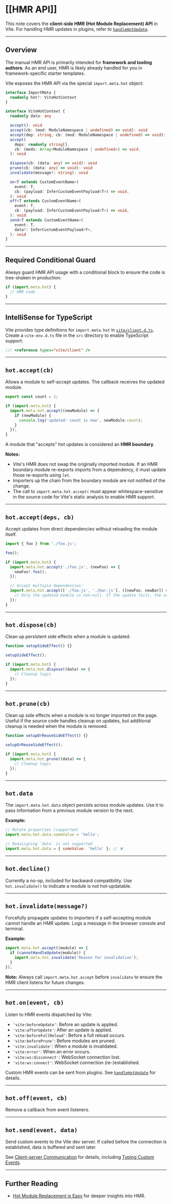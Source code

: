 # [[HMR API]]

This note covers the **client-side HMR (Hot Module Replacement) API** in Vite. For handling HMR updates in plugins, refer to [`handleHotUpdate`](https://vite.dev/guide/api-plugin#handlehotupdate).

---

## **Overview**
The manual HMR API is primarily intended for **framework and tooling authors**. As an end user, HMR is likely already handled for you in framework-specific starter templates.

Vite exposes the HMR API via the special `import.meta.hot` object:

```typescript
interface ImportMeta {
  readonly hot?: ViteHotContext
}

interface ViteHotContext {
  readonly data: any

  accept(): void
  accept(cb: (mod: ModuleNamespace | undefined) => void): void
  accept(dep: string, cb: (mod: ModuleNamespace | undefined) => void): void
  accept(
    deps: readonly string[],
    cb: (mods: Array<ModuleNamespace | undefined>) => void,
  ): void

  dispose(cb: (data: any) => void): void
  prune(cb: (data: any) => void): void
  invalidate(message?: string): void

  on<T extends CustomEventName>(
    event: T,
    cb: (payload: InferCustomEventPayload<T>) => void,
  ): void
  off<T extends CustomEventName>(
    event: T,
    cb: (payload: InferCustomEventPayload<T>) => void,
  ): void
  send<T extends CustomEventName>(
    event: T,
    data?: InferCustomEventPayload<T>,
  ): void
}
```

---

## **Required Conditional Guard**
Always guard HMR API usage with a conditional block to ensure the code is tree-shaken in production:

```javascript
if (import.meta.hot) {
  // HMR code
}
```

---

## **IntelliSense for TypeScript**
Vite provides type definitions for `import.meta.hot` in [`vite/client.d.ts`](https://github.com/vitejs/vite/blob/main/packages/vite/client.d.ts). Create a `vite-env.d.ts` file in the `src` directory to enable TypeScript support:

```typescript
/// <reference types="vite/client" />
```

---

## **`hot.accept(cb)`**
Allows a module to self-accept updates. The callback receives the updated module.

```javascript
export const count = 1;

if (import.meta.hot) {
  import.meta.hot.accept((newModule) => {
    if (newModule) {
      console.log('updated: count is now', newModule.count);
    }
  });
}
```

A module that "accepts" hot updates is considered an **HMR boundary**.

**Notes:**
- Vite's HMR does not swap the originally imported module. If an HMR boundary module re-exports imports from a dependency, it must update those re-exports using `let`.
- Importers up the chain from the boundary module are not notified of the change.
- The call to `import.meta.hot.accept(` must appear whitespace-sensitive in the source code for Vite's static analysis to enable HMR support.

---

## **`hot.accept(deps, cb)`**
Accept updates from direct dependencies without reloading the module itself.

```javascript
import { foo } from './foo.js';

foo();

if (import.meta.hot) {
  import.meta.hot.accept('./foo.js', (newFoo) => {
    newFoo?.foo();
  });

  // Accept multiple dependencies:
  import.meta.hot.accept(['./foo.js', './bar.js'], ([newFoo, newBar]) => {
    // Only the updated module is non-null. If the update fails, the array is empty.
  });
}
```

---

## **`hot.dispose(cb)`**
Clean up persistent side effects when a module is updated.

```javascript
function setupSideEffect() {}

setupSideEffect();

if (import.meta.hot) {
  import.meta.hot.dispose((data) => {
    // Cleanup logic
  });
}
```

---

## **`hot.prune(cb)`**
Clean up side effects when a module is no longer imported on the page. Useful if the source code handles cleanup on updates, but additional cleanup is needed when the module is removed.

```javascript
function setupOrReuseSideEffect() {}

setupOrReuseSideEffect();

if (import.meta.hot) {
  import.meta.hot.prune((data) => {
    // Cleanup logic
  });
}
```

---

## **`hot.data`**
The `import.meta.hot.data` object persists across module updates. Use it to pass information from a previous module version to the next.

**Example:**
```javascript
// Mutate properties (supported)
import.meta.hot.data.someValue = 'hello';

// Reassigning `data` is not supported
import.meta.hot.data = { someValue: 'hello' }; // ❌
```

---

## **`hot.decline()`**
Currently a no-op, included for backward compatibility. Use `hot.invalidate()` to indicate a module is not hot-updatable.

---

## **`hot.invalidate(message?)`**
Forcefully propagate updates to importers if a self-accepting module cannot handle an HMR update. Logs a message in the browser console and terminal.

**Example:**
```javascript
import.meta.hot.accept((module) => {
  if (cannotHandleUpdate(module)) {
    import.meta.hot.invalidate('Reason for invalidation');
  }
});
```

**Note:** Always call `import.meta.hot.accept` before `invalidate` to ensure the HMR client listens for future changes.

---

## **`hot.on(event, cb)`**
Listen to HMR events dispatched by Vite:

- `'vite:beforeUpdate'`: Before an update is applied.
- `'vite:afterUpdate'`: After an update is applied.
- `'vite:beforeFullReload'`: Before a full reload occurs.
- `'vite:beforePrune'`: Before modules are pruned.
- `'vite:invalidate'`: When a module is invalidated.
- `'vite:error'`: When an error occurs.
- `'vite:ws:disconnect'`: WebSocket connection lost.
- `'vite:ws:connect'`: WebSocket connection (re-)established.

Custom HMR events can be sent from plugins. See [`handleHotUpdate`](https://vite.dev/guide/api-plugin#handlehotupdate) for details.

---

## **`hot.off(event, cb)`**
Remove a callback from event listeners.

---

## **`hot.send(event, data)`**
Send custom events to the Vite dev server. If called before the connection is established, data is buffered and sent later.

See [Client-server Communication](https://vite.dev/guide/api-plugin#client-server-communication) for details, including [Typing Custom Events](https://vite.dev/guide/api-plugin#typescript-for-custom-events).

---

## **Further Reading**
- [Hot Module Replacement is Easy](https://bjornlu.com/blog/hot-module-replacement-is-easy) for deeper insights into HMR.
